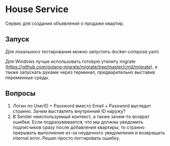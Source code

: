 # House Service

Сервис для создания объявлений о продаже квартир.

## Запуск

Для локального тестирования можно запустить docker-compose.yaml.

Для Windows лучше использовать готовую утилиту migrate (https://github.com/golang-migrate/migrate/tree/master/cmd/migrate), а также запускать руками через терминал, предварительно выставив переменные среды.


## Вопросы

1. Логин по UserID + Password вместо Email + Password выглядит странно. Зачем выставлять внутренний ID наружу?
2. В Sender неиспользуемый контекст, а также зачем-то возврат ошибки. Если подразумевается, что мы должны уведомить подписчиков сразу после добавления квартиры, то странно прерывать выполнение из-за неудачного уведомления и возвращать internal error. Решил просто логгировать ошибку.